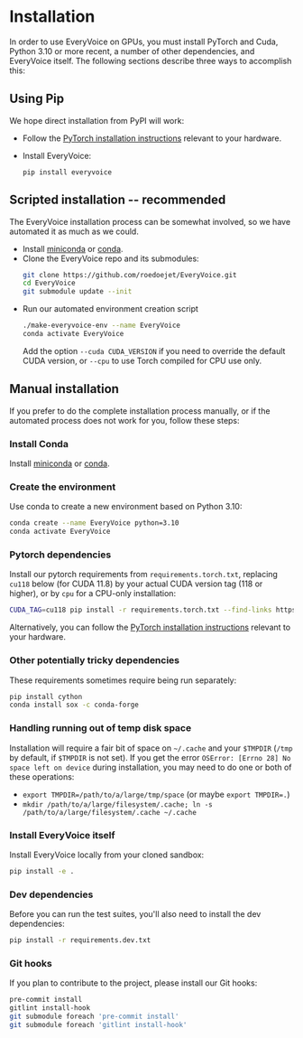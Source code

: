 # Installation

In order to use EveryVoice on GPUs, you must install PyTorch and Cuda, Python 3.10 or more recent, a number of other dependencies, and EveryVoice itself. The following sections describe three ways to accomplish this:

## Using Pip

We hope direct installation from PyPI will work:

 - Follow the [PyTorch installation instructions](https://pytorch.org/get-started/locally/) relevant to your hardware.

 - Install EveryVoice:

       pip install everyvoice

## Scripted installation -- recommended

The EveryVoice installation process can be somewhat involved, so we have automated it as much as we could.

 - Install [miniconda](https://docs.conda.io/en/latest/miniconda.html) or [conda](https://docs.conda.io/projects/conda/en/stable/).
 - Clone the EveryVoice repo and its submodules:
    ```sh
	git clone https://github.com/roedoejet/EveryVoice.git
	cd EveryVoice
	git submodule update --init
	```
 - Run our automated environment creation script
    ```sh
	./make-everyvoice-env --name EveryVoice
	conda activate EveryVoice
	```
	Add the option `--cuda CUDA_VERSION` if you need to override the default CUDA version, or `--cpu` to use Torch compiled for CPU use only.

## Manual installation

If you prefer to do the complete installation process manually, or if the automated process does not work for you, follow these steps:

### Install Conda

Install [miniconda](https://docs.conda.io/en/latest/miniconda.html) or [conda](https://docs.conda.io/projects/conda/en/stable/).


### Create the environment

Use conda to create a new environment based on Python 3.10:
```sh
conda create --name EveryVoice python=3.10
conda activate EveryVoice
```

### Pytorch dependencies

Install our pytorch requirements from `requirements.torch.txt`, replacing `cu118` below (for
CUDA 11.8) by your actual CUDA version tag (118 or higher), or by `cpu` for a CPU-only installation:

```sh
CUDA_TAG=cu118 pip install -r requirements.torch.txt --find-links https://download.pytorch.org/whl/torch_stable.html
```

Alternatively, you can follow the [PyTorch installation instructions](https://pytorch.org/get-started/locally/) relevant to your hardware.

### Other potentially tricky dependencies

These requirements sometimes require being run separately:
```sh
pip install cython
conda install sox -c conda-forge
```

### Handling running out of temp disk space

Installation will require a fair bit of space on `~/.cache` and your `$TMPDIR`
(`/tmp` by default, if `$TMPDIR` is not set).  If you get the error
`OSError: [Errno 28] No space left on device` during installation, you may need
to do one or both of these operations:
 - `export TMPDIR=/path/to/a/large/tmp/space` (or maybe `export TMPDIR=.`)
 - `mkdir /path/to/a/large/filesystem/.cache; ln -s /path/to/a/large/filesystem/.cache ~/.cache`

### Install EveryVoice itself

Install EveryVoice locally from your cloned sandbox:

```sh
pip install -e .
```

### Dev dependencies

Before you can run the test suites, you'll also need to install the dev dependencies:

```sh
pip install -r requirements.dev.txt
```

### Git hooks

If you plan to contribute to the project, please install our Git hooks:

```sh
pre-commit install
gitlint install-hook
git submodule foreach 'pre-commit install'
git submodule foreach 'gitlint install-hook'
```
